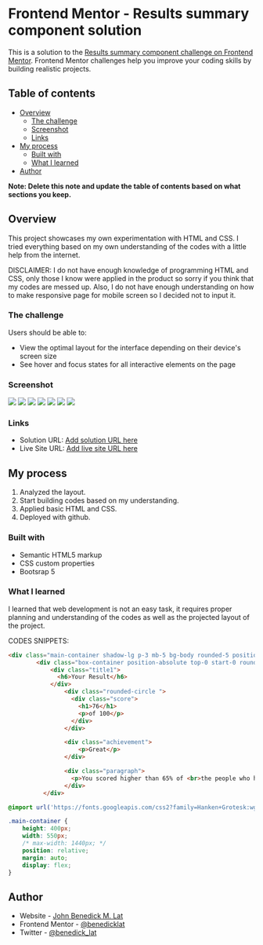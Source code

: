 # Frontend Mentor - Results summary component solution

This is a solution to the [Results summary component challenge on Frontend Mentor](https://www.frontendmentor.io/challenges/results-summary-component-CE_K6s0maV). Frontend Mentor challenges help you improve your coding skills by building realistic projects. 

## Table of contents

- [Overview](#overview)
  - [The challenge](#the-challenge)
  - [Screenshot](#screenshot)
  - [Links](#links)
- [My process](#my-process)
  - [Built with](#built-with)
  - [What I learned](#what-i-learned)
- [Author](#author)


**Note: Delete this note and update the table of contents based on what sections you keep.**

## Overview
  This project showcases my own experimentation with HTML and CSS. I tried everything based on my own understanding of the codes with a little help from the internet.

  DISCLAIMER: I do not have enough knowledge of programming HTML and CSS, only those I know were applied in the product so sorry if you think that my codes are messed up.
              Also, I do not have enough understanding on how to make responsive page for mobile screen so I decided not to input it. 

### The challenge

Users should be able to:

- View the optimal layout for the interface depending on their device's screen size
- See hover and focus states for all interactive elements on the page

### Screenshot

![](./screenshot/Screen%20Shot%202023-03-14%20at%2012.29.10%20PM.png)
![](./screenshot/Screen%20Shot%202023-03-14%20at%2012.29.40%20PM.png)
![](./screenshot/Screen%20Shot%202023-03-14%20at%2012.29.48%20PM.png)
![](./screenshot/Screen%20Shot%202023-03-14%20at%2012.29.55%20PM.png)
![](./screenshot/Screen%20Shot%202023-03-14%20at%2012.30.02%20PM.png)
![](./screenshot/Screen%20Shot%202023-03-14%20at%2012.30.09%20PM.png)
![](./screenshot/Screen%20Shot%202023-03-14%20at%2012.30.16%20PM.png)


### Links

- Solution URL: [Add solution URL here](https://your-solution-url.com)
- Live Site URL: [Add live site URL here](https://your-live-site-url.com)

## My process

1. Analyzed the layout.
2. Start building codes based on my understanding.
3. Applied basic HTML and CSS.
4. Deployed with github.

### Built with

- Semantic HTML5 markup
- CSS custom properties
- Bootsrap 5


### What I learned

I learned that web development is not an easy task, it requires proper planning and understanding of the codes as well as the projected layout of the project.

CODES SNIPPETS:

```html
<div class="main-container shadow-lg p-3 mb-5 bg-body rounded-5 position-absolute top-50 start-50 translate-middle">
        <div class="box-container position-absolute top-0 start-0 rounded-5">
            <div class="title1">
              <h6>Your Result</h6>
            </div>
                <div class="rounded-circle ">
                  <div class="score">
                    <h1>76</h1>
                    <p>of 100</p>
                  </div>
                </div>

                <div class="achievement">
                    <p>Great</p>
                </div>

                <div class="paragraph">
                  <p>You scored higher than 65% of <br>the people who have taken <br>these tests.</p>
                </div>
          </div>
```
```css
@import url('https://fonts.googleapis.com/css2?family=Hanken+Grotesk:wght@500;700;800&display=swap');

.main-container {
    height: 400px;
    width: 550px;
    /* max-width: 1440px; */
    position: relative;
    margin: auto;
    display: flex;
}
```


## Author

- Website - [John Benedick M. Lat](https://jbenedicklat.my.canva.site/)
- Frontend Mentor - [@benedicklat](https://www.frontendmentor.io/profile/benedicklat)
- Twitter - [@benedick_lat](https://twitter.com/benedick_lat)




